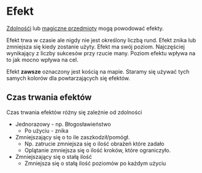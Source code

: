 # Efekt

[Zdolnośći](#file-zdolnosc-md) lub [magiczne przedmioty](#file-magiczne-przedmioty-md) mogą powodować efekty.

Efekt trwa w czasie ale nigdy nie jest określony liczbą rund. Efekt znika lub zmniejsza się kiedy zostanie użyty.
Efekt ma swój poziom. Najczęściej wynikający z liczby sukcesów przy rzucie many.
Poziom efektu wpływa na to jak mocno wpływa na cel.

Efekt **zawsze** oznaczony jest kością na mapie. Staramy się używać tych samych kolorów dla powtarzających się efektów.

## Czas trwania efektów

Czas trwania efektów różny się zależnie od zdolności

* Jednorazowy - np. Błogosławieństwo
  * Po użyciu - znika
* Zmniejszający się o to ile zaszkodził/pomógł.
  * Np. zatrucie zmniejsza się o ilość obrażeń które zadało
  * Oplątanie zmniejsza się o ilość kroków, które ograniczyło.
* Zmniejszający się o stałą ilość
  * Zmniejsza się o stałą ilość poziomów po każdym użyciu
